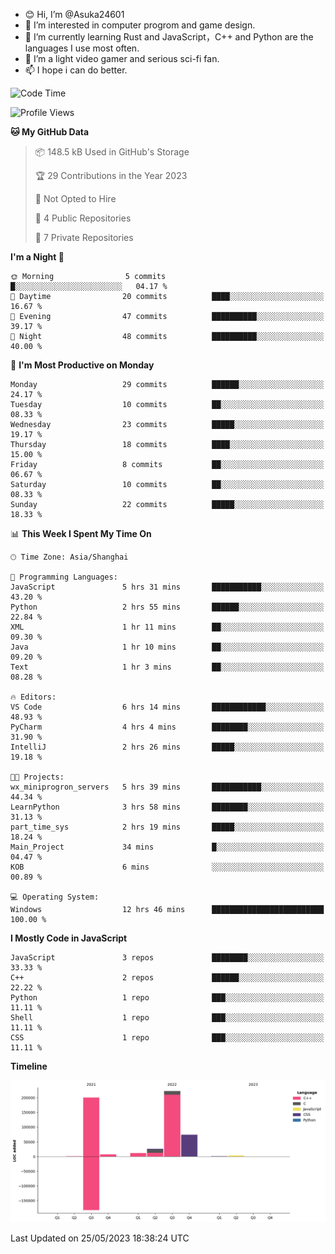 - 😊 Hi, I’m @Asuka24601
- 👀 I’m interested in computer progrom and game design.
- 🌱 I’m currently learning Rust and JavaScript，C++ and Python are the languages I use most often.
- 💞️ I’m a light video gamer and serious sci-fi fan.
- 📫 I hope i can do better.

<!--START_SECTION:waka-->
![Code Time](http://img.shields.io/badge/Code%20Time-369%20hrs%2024%20mins-blue)

![Profile Views](http://img.shields.io/badge/Profile%20Views-4-blue)

**🐱 My GitHub Data** 

> 📦 148.5 kB Used in GitHub's Storage 
 > 
> 🏆 29 Contributions in the Year 2023
 > 
> 🚫 Not Opted to Hire
 > 
> 📜 4 Public Repositories 
 > 
> 🔑 7 Private Repositories 
 > 
**I'm a Night 🦉** 

```text
🌞 Morning                5 commits           █░░░░░░░░░░░░░░░░░░░░░░░░   04.17 % 
🌆 Daytime                20 commits          ████░░░░░░░░░░░░░░░░░░░░░   16.67 % 
🌃 Evening                47 commits          ██████████░░░░░░░░░░░░░░░   39.17 % 
🌙 Night                  48 commits          ██████████░░░░░░░░░░░░░░░   40.00 % 
```
📅 **I'm Most Productive on Monday** 

```text
Monday                   29 commits          ██████░░░░░░░░░░░░░░░░░░░   24.17 % 
Tuesday                  10 commits          ██░░░░░░░░░░░░░░░░░░░░░░░   08.33 % 
Wednesday                23 commits          █████░░░░░░░░░░░░░░░░░░░░   19.17 % 
Thursday                 18 commits          ████░░░░░░░░░░░░░░░░░░░░░   15.00 % 
Friday                   8 commits           ██░░░░░░░░░░░░░░░░░░░░░░░   06.67 % 
Saturday                 10 commits          ██░░░░░░░░░░░░░░░░░░░░░░░   08.33 % 
Sunday                   22 commits          █████░░░░░░░░░░░░░░░░░░░░   18.33 % 
```


📊 **This Week I Spent My Time On** 

```text
🕑︎ Time Zone: Asia/Shanghai

💬 Programming Languages: 
JavaScript               5 hrs 31 mins       ███████████░░░░░░░░░░░░░░   43.20 % 
Python                   2 hrs 55 mins       ██████░░░░░░░░░░░░░░░░░░░   22.84 % 
XML                      1 hr 11 mins        ██░░░░░░░░░░░░░░░░░░░░░░░   09.30 % 
Java                     1 hr 10 mins        ██░░░░░░░░░░░░░░░░░░░░░░░   09.20 % 
Text                     1 hr 3 mins         ██░░░░░░░░░░░░░░░░░░░░░░░   08.28 % 

🔥 Editors: 
VS Code                  6 hrs 14 mins       ████████████░░░░░░░░░░░░░   48.93 % 
PyCharm                  4 hrs 4 mins        ████████░░░░░░░░░░░░░░░░░   31.90 % 
IntelliJ                 2 hrs 26 mins       █████░░░░░░░░░░░░░░░░░░░░   19.18 % 

🐱‍💻 Projects: 
wx_miniprogron_servers   5 hrs 39 mins       ███████████░░░░░░░░░░░░░░   44.34 % 
LearnPython              3 hrs 58 mins       ████████░░░░░░░░░░░░░░░░░   31.13 % 
part_time_sys            2 hrs 19 mins       █████░░░░░░░░░░░░░░░░░░░░   18.24 % 
Main_Project             34 mins             █░░░░░░░░░░░░░░░░░░░░░░░░   04.47 % 
KOB                      6 mins              ░░░░░░░░░░░░░░░░░░░░░░░░░   00.89 % 

💻 Operating System: 
Windows                  12 hrs 46 mins      █████████████████████████   100.00 % 
```

**I Mostly Code in JavaScript** 

```text
JavaScript               3 repos             ████████░░░░░░░░░░░░░░░░░   33.33 % 
C++                      2 repos             ██████░░░░░░░░░░░░░░░░░░░   22.22 % 
Python                   1 repo              ███░░░░░░░░░░░░░░░░░░░░░░   11.11 % 
Shell                    1 repo              ███░░░░░░░░░░░░░░░░░░░░░░   11.11 % 
CSS                      1 repo              ███░░░░░░░░░░░░░░░░░░░░░░   11.11 % 
```



**Timeline**

![Lines of Code chart](https://raw.githubusercontent.com/Asuka24601/Asuka24601/main/assets/bar_graph.png)


 Last Updated on 25/05/2023 18:38:24 UTC
<!--END_SECTION:waka-->
